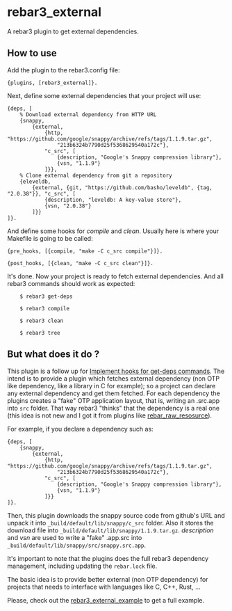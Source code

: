 # rebar3_external

A rebar3 plugin to get external dependencies.

## How to use

Add the plugin to the rebar3.config file:

```
{plugins, [rebar3_external]}.
```

Next, define some external dependencies that your project will use:

```
{deps, [
    % Download external dependency from HTTP URL
    {snappy,
        {external,
            {http, "https://github.com/google/snappy/archive/refs/tags/1.1.9.tar.gz",
                "213b6324b7790d25f5368629540a172c"},
            "c_src", [
                {description, "Google's Snappy compression library"},
                {vsn, "1.1.9"}
            ]}},
    % Clone external dependency from git a repository
    {eleveldb,
        {external, {git, "https://github.com/basho/leveldb", {tag, "2.0.38"}}, "c_src", [
            {description, "leveldb: A key-value store"},
            {vsn, "2.0.38"}
        ]}}
]}.
```

And define some hooks for _compile_ and _clean_. Usually here is where your Makefile is going to be
called:

```
{pre_hooks, [{compile, "make -C c_src compile"}]}.

{post_hooks, [{clean, "make -C c_src clean"}]}.
```

It's done. Now your project is ready to fetch external dependencies. And all rebar3 commands should
work as expected:

```
    $ rebar3 get-deps
```

```
    $ rebar3 compile
```

```
    $ rebar3 clean
```

```
    $ rebar3 tree
```

## But what does it do ?

This plugin is a follow up for [Implement hooks for get-deps commands](https://github.com/erlang/rebar3/issues/2784).
The intend is to provide a plugin which fetches external dependency (non OTP like dependency, like a library in C for example); so
a project can declare any external dependency and get them fetched. For each dependency the plugins creates a
"fake" OTP application layout, that is, writing an .src.app into `src` folder. That way rebar3 "thinks" that the
dependency is a real one (this idea is not new and I got it from plugins like [rebar_raw_resosurce](https://github.com/basho/rebar_raw_resource)).

For example, if you declare a dependency such as:

```
{deps, [
    {snappy,
        {external,
            {http, "https://github.com/google/snappy/archive/refs/tags/1.1.9.tar.gz",
                "213b6324b7790d25f5368629540a172c"},
            "c_src", [
                {description, "Google's Snappy compression library"},
                {vsn, "1.1.9"}
            ]}}
]}.
```

Then, this plugin downloads the snappy source code from github's URL and unpack it into `_build/default/lib/snappy/c_src` folder. Also
it stores the download file into `_build/default/lib/snappy/1.1.9.tar.gz`. _description_  and _vsn_ are used to write
a "fake" .app.src into `_build/default/lib/snappy/src/snappy.src.app`.

It's important to note that the plugins does the full rebar3 dependency management, including updating the `rebar.lock` file.

The basic idea is to provide better external (non OTP dependency) for projects that needs to interface with languages like C, C++, Rust, ...

Please, check out the [rebar3_external_example](https://github.com/joaohf/rebar3_external_example) to get a full example.